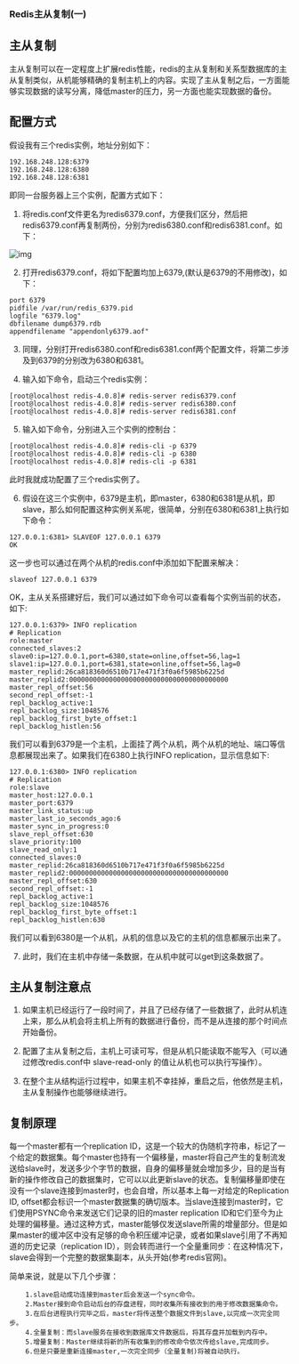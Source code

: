 ### Redis主从复制(一)

## 主从复制

主从复制可以在一定程度上扩展redis性能，redis的主从复制和关系型数据库的主从复制类似，从机能够精确的复制主机上的内容。实现了主从复制之后，一方面能够实现数据的读写分离，降低master的压力，另一方面也能实现数据的备份。

## 配置方式

假设我有三个redis实例，地址分别如下：

```
192.168.248.128:6379  
192.168.248.128:6380  
192.168.248.128:6381
```

即同一台服务器上三个实例，配置方式如下：

1. 将redis.conf文件更名为redis6379.conf，方便我们区分，然后把redis6379.conf再复制两份，分别为redis6380.conf和redis6381.conf。如下：

![img](https://mmbiz.qpic.cn/mmbiz_png/GvtDGKK4uYnKsYW7dwk0aaRIrKcESa9ibRcRsgb4ibQexOKSXkxP3ta8DttlwPEopoZlY4v8nB9zdDPRgsxXIsuw/640?wx_fmt=png&tp=webp&wxfrom=5&wx_lazy=1&wx_co=1) 

2. 打开redis6379.conf，将如下配置均加上6379,(默认是6379的不用修改)，如下：

```
port 6379
pidfile /var/run/redis_6379.pid
logfile "6379.log"
dbfilename dump6379.rdb
appendfilename "appendonly6379.aof"
```

3. 同理，分别打开redis6380.conf和redis6381.conf两个配置文件，将第二步涉及到6379的分别改为6380和6381。

4. 输入如下命令，启动三个redis实例：

```
[root@localhost redis-4.0.8]# redis-server redis6379.conf
[root@localhost redis-4.0.8]# redis-server redis6380.conf
[root@localhost redis-4.0.8]# redis-server redis6381.conf
```

5. 输入如下命令，分别进入三个实例的控制台：

```
[root@localhost redis-4.0.8]# redis-cli -p 6379
[root@localhost redis-4.0.8]# redis-cli -p 6380
[root@localhost redis-4.0.8]# redis-cli -p 6381
```

此时我就成功配置了三个redis实例了。

6. 假设在这三个实例中，6379是主机，即master，6380和6381是从机，即slave，那么如何配置这种实例关系呢，很简单，分别在6380和6381上执行如下命令：

```
127.0.0.1:6381> SLAVEOF 127.0.0.1 6379
OK
```

这一步也可以通过在两个从机的redis.conf中添加如下配置来解决：

```
slaveof 127.0.0.1 6379
```

OK，主从关系搭建好后，我们可以通过如下命令可以查看每个实例当前的状态，如下:

```
127.0.0.1:6379> INFO replication
# Replication
role:master
connected_slaves:2
slave0:ip=127.0.0.1,port=6380,state=online,offset=56,lag=1
slave1:ip=127.0.0.1,port=6381,state=online,offset=56,lag=0
master_replid:26ca818360d6510b717e471f3f0a6f5985b6225d
master_replid2:0000000000000000000000000000000000000000
master_repl_offset:56
second_repl_offset:-1
repl_backlog_active:1
repl_backlog_size:1048576
repl_backlog_first_byte_offset:1
repl_backlog_histlen:56
```

我们可以看到6379是一个主机，上面挂了两个从机，两个从机的地址、端口等信息都展现出来了。如果我们在6380上执行INFO replication，显示信息如下:

```
127.0.0.1:6380> INFO replication
# Replication
role:slave
master_host:127.0.0.1
master_port:6379
master_link_status:up
master_last_io_seconds_ago:6
master_sync_in_progress:0
slave_repl_offset:630
slave_priority:100
slave_read_only:1
connected_slaves:0
master_replid:26ca818360d6510b717e471f3f0a6f5985b6225d
master_replid2:0000000000000000000000000000000000000000
master_repl_offset:630
second_repl_offset:-1
repl_backlog_active:1
repl_backlog_size:1048576
repl_backlog_first_byte_offset:1
repl_backlog_histlen:630
```

我们可以看到6380是一个从机，从机的信息以及它的主机的信息都展示出来了。

7. 此时，我们在主机中存储一条数据，在从机中就可以get到这条数据了。

## 主从复制注意点

1. 如果主机已经运行了一段时间了，并且了已经存储了一些数据了，此时从机连上来，那么从机会将主机上所有的数据进行备份，而不是从连接的那个时间点开始备份。  

2. 配置了主从复制之后，主机上可读可写，但是从机只能读取不能写入（可以通过修改redis.conf中 slave-read-only 的值让从机也可以执行写操作）。

3. 在整个主从结构运行过程中，如果主机不幸挂掉，重启之后，他依然是主机，主从复制操作也能够继续进行。

## 复制原理

每一个master都有一个replication ID，这是一个较大的伪随机字符串，标记了一个给定的数据集。每个master也持有一个偏移量，master将自己产生的复制流发送给slave时，发送多少个字节的数据，自身的偏移量就会增加多少，目的是当有新的操作修改自己的数据集时，它可以以此更新slave的状态。复制偏移量即使在没有一个slave连接到master时，也会自增，所以基本上每一对给定的Replication ID, offset都会标识一个master数据集的确切版本。当slave连接到master时，它们使用PSYNC命令来发送它们记录的旧的master replication ID和它们至今为止处理的偏移量。通过这种方式，master能够仅发送slave所需的增量部分。但是如果master的缓冲区中没有足够的命令积压缓冲记录，或者如果slave引用了不再知道的历史记录（replication ID），则会转而进行一个全量重同步：在这种情况下，slave会得到一个完整的数据集副本，从头开始(参考redis官网)。

简单来说，就是以下几个步骤：

```
    1.slave启动成功连接到master后会发送一个sync命令。  
    2.Master接到命令启动后台的存盘进程，同时收集所有接收到的用于修改数据集命令。  
    3.在后台进程执行完毕之后，master将传送整个数据文件到slave,以完成一次完全同步。  
    4.全量复制：而slave服务在接收到数据库文件数据后，将其存盘并加载到内存中。  
    5.增量复制：Master继续将新的所有收集到的修改命令依次传给slave,完成同步。  
    6.但是只要是重新连接master,一次完全同步（全量复制)将被自动执行。  
```

